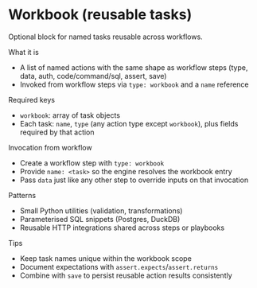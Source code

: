 # Workbook (reusable tasks)

Optional block for named tasks reusable across workflows.

What it is
- A list of named actions with the same shape as workflow steps (type, data, auth, code/command/sql, assert, save)
- Invoked from workflow steps via `type: workbook` and a `name` reference

Required keys
- `workbook`: array of task objects
- Each task: `name`, `type` (any action type except `workbook`), plus fields required by that action

Invocation from workflow
- Create a workflow step with `type: workbook`
- Provide `name: <task>` so the engine resolves the workbook entry
- Pass `data` just like any other step to override inputs on that invocation

Patterns
- Small Python utilities (validation, transformations)
- Parameterised SQL snippets (Postgres, DuckDB)
- Reusable HTTP integrations shared across steps or playbooks

Tips
- Keep task names unique within the workbook scope
- Document expectations with `assert.expects`/`assert.returns`
- Combine with `save` to persist reusable action results consistently
